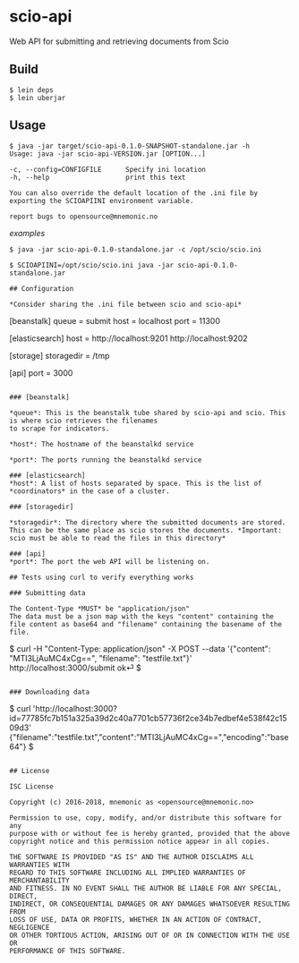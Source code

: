 # scio-api

Web API for submitting and retrieving documents from Scio

## Build

```
$ lein deps
$ lein uberjar
```

## Usage

```
$ java -jar target/scio-api-0.1.0-SNAPSHOT-standalone.jar -h
Usage: java -jar scio-api-VERSION.jar [OPTION...]

-c, --config=CONFIGFILE      Specify ini location
-h, --help                   print this text

You can also override the default location of the .ini file by exporting the SCIOAPIINI environment variable.

report bugs to opensource@mnemonic.no
```

*examples*
```
$ java -jar scio-api-0.1.0-standalone.jar -c /opt/scio/scio.ini
```

```
$ SCIOAPIINI=/opt/scio/scio.ini java -jar scio-api-0.1.0-standalone.jar

## Configuration

*Consider sharing the .ini file between scio and scio-api*

```
[beanstalk]
queue = submit
host = localhost
port = 11300

[elasticsearch]
host = http://localhost:9201 http://localhost:9202

[storage]
storagedir = /tmp

[api]
port = 3000
```

### [beanstalk]

*queue*: This is the beanstalk tube shared by scio-api and scio. This is where scio retrieves the filenames
to scrape for indicators.

*host*: The hostname of the beanstalkd service

*port*: The ports running the beanstalkd service

### [elasticsearch]
*host*: A list of hosts separated by space. This is the list of *coordinators* in the case of a cluster.

### [storagedir]

*storagedir*: The directory where the submitted documents are stored. This can be the same place as scio stores the documents. *Important: scio must be able to read the files in this directory*

### [api]
*port*: The port the web API will be listening on.

## Tests using curl to verify everything works

### Submitting data

The Content-Type *MUST* be "application/json"
The data must be a json map with the keys "content" containing the file content as base64 and "filename" containing the basename of the file.

```
$ curl -H "Content-Type: application/json" -X POST --data '{"content": "MTI3LjAuMC4xCg==", "filename": "testfile.txt"}' http://localhost:3000/submit
ok⏎
$
```

### Downloading data

```
$ curl 'http://localhost:3000?id=77785fc7b151a325a39d2c40a7701cb57736f2ce34b7edbef4e538f42c1509d3'
{"filename":"testfile.txt","content":"MTI3LjAuMC4xCg==","encoding":"base64"}
$
```

## License

ISC License

Copyright (c) 2016-2018, mnemonic as <opensource@mnemonic.no>

Permission to use, copy, modify, and/or distribute this software for any
purpose with or without fee is hereby granted, provided that the above
copyright notice and this permission notice appear in all copies.

THE SOFTWARE IS PROVIDED "AS IS" AND THE AUTHOR DISCLAIMS ALL WARRANTIES WITH
REGARD TO THIS SOFTWARE INCLUDING ALL IMPLIED WARRANTIES OF MERCHANTABILITY
AND FITNESS. IN NO EVENT SHALL THE AUTHOR BE LIABLE FOR ANY SPECIAL, DIRECT,
INDIRECT, OR CONSEQUENTIAL DAMAGES OR ANY DAMAGES WHATSOEVER RESULTING FROM
LOSS OF USE, DATA OR PROFITS, WHETHER IN AN ACTION OF CONTRACT, NEGLIGENCE
OR OTHER TORTIOUS ACTION, ARISING OUT OF OR IN CONNECTION WITH THE USE OR
PERFORMANCE OF THIS SOFTWARE.
